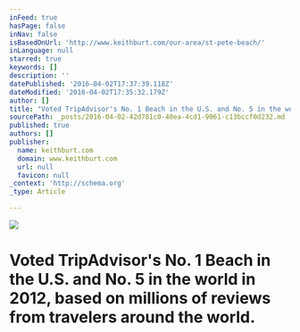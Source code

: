 ```yaml
---
inFeed: true
hasPage: false
inNav: false
isBasedOnUrl: 'http://www.keithburt.com/our-area/st-pete-beach/'
inLanguage: null
starred: true
keywords: []
description: ''
datePublished: '2016-04-02T17:37:39.118Z'
dateModified: '2016-04-02T17:35:32.179Z'
author: []
title: "Voted TripAdvisor's No. 1 Beach in the U.S. and No. 5 in the world in 2012, based on millions of reviews from travelers around the world.\_"
sourcePath: _posts/2016-04-02-42d781c0-40ea-4cd1-9061-c13bccf0d232.md
published: true
authors: []
publisher:
  name: keithburt.com
  domain: www.keithburt.com
  url: null
  favicon: null
_context: 'http://schema.org'
_type: Article

---
```

![](https://the-grid-user-content.s3-us-west-2.amazonaws.com/7f3a70ff-0986-4951-98f8-121f9d843fb5.jpg)

# Voted TripAdvisor's No. 1 Beach in the U.S. and No. 5 in the world in 2012, based on millions of reviews from travelers around the world.